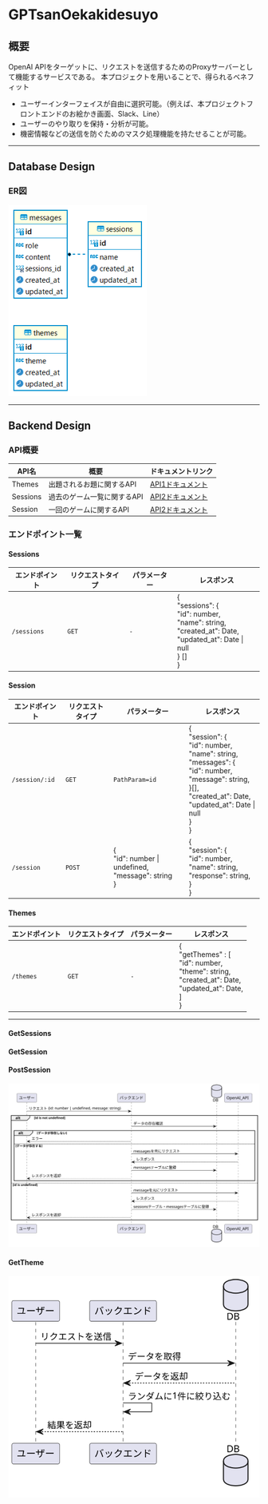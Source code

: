 # GPTsanOekakidesuyo

## 概要
OpenAI APIをターゲットに、リクエストを送信するためのProxyサーバーとして機能するサービスである。
本プロジェクトを用いることで、得られるベネフィット
- ユーザーインターフェイスが自由に選択可能。（例えば、本プロジェクトフロントエンドのお絵かき画面、Slack、Line）
- ユーザーのやり取りを保持・分析が可能。
- 機密情報などの送信を防ぐためのマスク処理機能を持たせることが可能。


---
## Database Design

### ER図

![データベース ER図](./docs/database/ER.png)


---
## Backend Design

### API概要

| API名 | 概要 | ドキュメントリンク |
|-------|------|------------------|
| Themes | 出題されるお題に関するAPI | [API1ドキュメント](リンク) |
| Sessions | 過去のゲーム一覧に関するAPI | [API2ドキュメント](リンク) |
| Session | 一回のゲームに関するAPI | [API2ドキュメント](リンク) |

### エンドポイント一覧

#### Sessions

| エンドポイント | リクエストタイプ | パラメーター | レスポンス |
|--------------|--------------|-----------|---------|
| `/sessions` | `GET` | `-` | { <br> "sessions": { <br> "id": number, <br> "name": string, <br> "created_at": Date, <br> "updated_at": Date \| null  <br> } [] <br> } |

#### Session

| エンドポイント | リクエストタイプ | パラメーター | レスポンス |
|--------------|--------------|-----------|---------|
| `/session/:id` | `GET` | `PathParam=id` | { <br> "session": { <br> "id": number, <br> "name": string, <br> "messages": { <br> "id": number, <br> "message": string, <br> }[], <br> "created_at": Date, <br> "updated_at": Date \| null  <br> } <br> } |
| `/session` | `POST` | { <br> "id": number \| undefined, <br> "message": string <br>} | { <br> "session": {<br> "id": number, <br> "name": string, <br> "response": string, <br>  } <br> } |


#### Themes

| エンドポイント | リクエストタイプ | パラメーター | レスポンス |
|--------------|--------------|-----------|---------|
| `/themes` | `GET` | `-` | {<br> "getThemes" : [ <br> "id": number,<br> "theme": string, <br> "created_at": Date, <br> "updated_at": Date, <br>  ]<br>} |

---
#### GetSessions 

#### GetSession

#### PostSession

![PostSEssion シーケンス図](./docs/backend/PostSession.svg)

#### GetTheme

![GetTheme シーケンス図](./docs/backend/GetTheme.svg)
